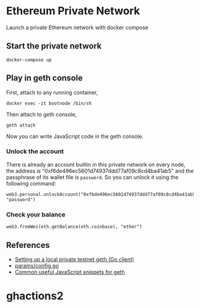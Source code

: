# Ethereum Private Network

Launch a private Ethereum network with docker compose

## Start the private network

    docker-compose up


## Play in geth console

First, attach to any running container,

    docker exec -it bootnode /bin/sh

Then attach to geth console,

    geth attach

Now you can write JavaScript code in the geth console.

### Unlock the account

There is already an account builtin in this private network on every node, the address is "0xf6de496ec5601d74937ddd77af09c8cd4ba41ab5" and the passphrase of its wallet file is `password`. So you can unlock it using the following command:

    web3.personal.unlockAccount("0xf6de496ec5601d74937ddd77af09c8cd4ba41ab5", "password")


### Check your balance

    web3.fromWei(eth.getBalance(eth.coinbase), "ether")


## References

* [Setting up a local private testnet geth (Go client)](http://www.ethdocs.org/en/latest/network/test-networks.html#id3)
* [params/config.go](https://github.com/ethereum/go-ethereum/blob/master/params/config.go)
* [Common useful JavaScript snippets for geth](https://ethereum.stackexchange.com/questions/2531/common-useful-javascript-snippets-for-geth)
# ghactions2
